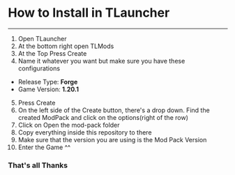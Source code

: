 # How to Install in TLauncher
---
1. Open TLauncher
2. At the bottom right open TLMods
3. At the Top Press Create
4. Name it whatever you want but make sure you have these configurations
  - Release Type: __Forge__
  - Game Version: __1.20.1__
5. Press Create
6. On the left side of the Create button, there's a drop down. Find the created ModPack and click on the options(right of the row)
7. Click on Open the mod-pack folder
8. Copy everything inside this repository to there
9. Make sure that the version you are using is the Mod Pack Version
10. Enter the Game ^^

### That's all Thanks


